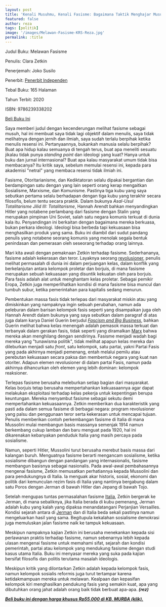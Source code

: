```yaml
---
layout: post
title: 'Kenali Musuhmu, Kenali Fasisme: Bagaimana Taktik Menghajar Musuh yang Suka Menindas'
featured: false
author: reza
tags: [politik]
image: '/images/Melawan-Fasisme-KRS-Reza.jpg'
permalink: :title
---
```


Judul Buku: Melawan Fasisme

Penulis: Clara Zetkin

Penerjemah: Joko Susilo

Penerbit: [Penerbit Independen](https://penerbitindependen.com/)

Tebal Buku: 165 Halaman

Tahun Terbit: 2020

ISBN: 9786239338202

[Beli Buku Ini](https://shopee.co.id/product/207062002/6954820912/)

Saya memberi judul dengan kecenderungan melihat fasisme sebagai musuh, hal ini membuat saya tidak lagi objektif dalam menulis, saya tidak melihatnya dengan jernih dan ilmiah, saya sudah terlalu berpihak ketika menulis resensi ini. Pertanyaannya, bukankah manusia selalu berpihak? Buat apa hidup kalau semuanya di tengah terus, buat apa meneliti sesuatu jikalau tidak punya _standing point_ dan ideologi yang kuat? Hanya untuk buku dan jurnal internasional? Buat apa kalau masyarakat umum tidak bisa membacanya? Itu kritik saya, sebelum memulai resensi ini, kepada para akademisi "netral" yang membaca resensi tidak ilmiah ini.

Fasisme, Otoritarianisme, dan Kediktatoran selalu dipakai bergantian dan berdampingan satu dengan yang lain seperti orang kerap mengaitkan Sosialisme, Marxisme, dan Komunisme. Pastinya tiga kubu yang saya sebutkan pertama selalu berhadapan dengan tiga kubu yang terakhir secara filosofis, belum tentu secara praktik. Dalam bukunya _Asal-Usul Totalitarisme Jilid III: Totalitarisme_, Hannah Arendt bahkan menyandingkan Hitler yang notabene perlambang dari fasisme dengan Stalin yang merupakan pimpinan Uni Soviet, salah satu negara komunis terkuat di dunia kala itu. Penyandingan ini berkaitan dengan bagaimana mereka berkuasa, bukan perkara ideologi. Ideologi bisa berbeda tapi kekuasaan bisa menghasilkan produk yang sama. Buku ini diambil dari sudut pandang penulis yang notabene seorang komunis yang menolak segala bentuk penindasan dan pemerasan oleh seseorang terhadap orang lainnya.

Mari kita awali dengan pemaknaan Zetkin terhadap fasisme. Sederhananya, fasisme adalah kekerasan dan teror. Layaknya seorang [revolusioner](https://kedairesensisurabaya.com/apakah-zapatista-adalah-perjuangan-anti-kapitalis/), penulis melihat permasalah di dunia ini dalam perjuangan kelas, dalam konflik yang berkelanjutan antara kelompok proletar dan borjuis, di mana fasisme merupakan sebuah kekuasaan yang disuntik kekuatan oleh para borjuis. Para fasis adalah alat untuk menghantam kelas proletar. Sebagai pemikir Eropa, Zetkin juga memperlihatkan kondisi di mana fasisme bisa muncul dan tumbuh subur, ketika pemerintahan para kapitalis sedang menurun.

Pembentukan massa fasis tidak terlepas dari masyarakat miskin atau yang dimiskinkan yang nampaknya ingin sebuah perubahan, namun ada peleburan dalam barisan kelompok fasis seperti yang disampaikan juga oleh Hannah Arendt dalam bukunya yang saya sebutkan dalam paragraf di atas juga dalam karya Daniel Guerin berjudul _[Fascism and Big Business](https://kedairesensisurabaya.com/seluk-beluk-fasisme/)_, bahkan Guerin melihat bahwa kelas menengah adalah pemasok massa terkuat dan terbanyak dalam gerakan fasis, tidak seperti yang diramalkan [Marx](https://kedairesensisurabaya.com/marx-seorang-filsuf-sekaligus-ekonom/) bahwa mereka akan menghilang dengan sendirinya. Fasisme menjadi wadah bagi mereka yang "tunawisma politik", tidak melihat apapun kelas mereka dan dileburkan menjadi satu _front_, satu kelompok, satu partai, yakni Partai Fasis yang pada akhirnya menjadi pemenang, entah melalui pemilu atau perebutan kekuasaan secara paksa dan membentuk negara yang kuat nan otoriter. Adapun elemen revolusioner di dalam partai Fasis, namun pada akhirnya dihancurkan oleh elemen yang lebih dominan: kelompok reaksioner.

Terlepas fasisme berusaha meleburkan setiap bagian dari masyarakat. Kelas borjuis tetap berusaha mempertahankan kekuasaannya agar dapat melakukan eksploitasi terhadap kelas pekerja untuk kepentingan berupa keuntungan. Mereka menyambut fasisme sebagai sekutu demi mempertahankan kekuasaannya. Zetkin memberikan dua karakteristik yang pasti ada dalam semua fasisme di berbagai negara: program revolusioner yang palsu dan penggunaan teror serta kekerasan untuk mencapai tujuan. Penulis memberikan contoh perkembangan fasisme di Italia di mana Mussolini mulai membangun basis massanya semenjak 1914 namun berkembang cukup lamban dan baru menguat pada 1920, hal ini dikarenakan kebanyakan penduduk Italia yang masih percaya pada sosialisme.

Namun, seperti Hitler, Mussolini turut berusaha merebut basis massa dari kalangan buruh. Menguatnya fasisme berarti mengancam sosialisme, ketika sosialisme dibangun dengan pandangan yang internasionalis, fasisme membangun basisnya sebagai nasionalis. Pada awal-awal pembahasannya mengenai fasisme, Zetkin memusatkan perhatiannya kepada Mussolini dan para pendukungnya di Italia. Ia menguak akar historis, sosial, ekonomi dan politik dari kemunculan rezim fasis di Italia yang nantinya bergabung dalam satu Poros dengan Jerman di bawah Hitler dan Jepang di bawah Tojo.

Setelah mengupas tuntas permasalahan fasisme [Italia](https://kedairesensisurabaya.com/tenang-sebelum-badai/), Zetkin bergerak ke Jerman, di mana sebaliknya, jika Italia berada di kubu pemenang, Jerman adalah kubu yang kalah yang dipaksa menandatangani Perjanjian Versailles. Kondisi sejarah antara di [Jerman](https://kedairesensisurabaya.com/pengantar-memahami-heidegger-sang-guru-dari-jerman/) dan di Italia beda sekali pastinya namun mengeluarkan hasil yang sama. Begitupula kekalahan sosialisme demokrasi juga memuluskan jalan fasisme naik ke tampuk kekuasaan.

Meskipun nampaknya kajian Zetkin ini berusaha menekankan kepada sisi perlawanan praktis terhadap fasisme, namun sebenarnya lebih kepada ulasan mengenai fasisme untuk memahami sifat, sejarah dan kondisi pemerintah, partai atau kelompok yang mendukung fasisme dengan studi kasus utama Italia. Buku ini menyasar mereka yang suka pada kajian bersifat filosofis dan politis terutama masalah ideologis.

Meskipun kritik yang dilontarkan Zetkin adalah kepada kelompok fasis, namun kelompok sosialis reformis juga turut tertampar karena ketidakmampuan mereka untuk melawan. Kealpaan dan kepasifan kelompok kiri menghasilkan pendukung fasis yang semakin kuat, apa yang dibutuhkan orang jahat adalah orang baik tidak berbuat apa-apa. **_(rez)_**

_**[Beli buku ini dengan harga khusus Rp55.000 di KB. MURBA (klik).](https://shopee.co.id/product/207062002/6954820912/)**_
